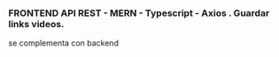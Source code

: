 ### FRONTEND API REST - MERN - Typescript - Axios . Guardar links videos.

se complementa con backend
